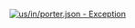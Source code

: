 [![us/in/porter.json - Exception](https://img.shields.io/badge/us/in/porter.json-Exception-red)](https://github.com/openaddresses/openaddresses/tree/master/sources/us/in/porter.json)
